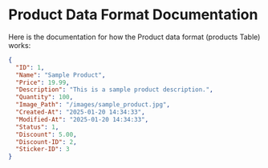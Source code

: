 # Product Data Format Documentation

Here is the documentation for how the Product data format (products Table) works:

```json
{
  "ID": 1,
  "Name": "Sample Product",
  "Price": 19.99,
  "Description": "This is a sample product description.",
  "Quantity": 100,
  "Image_Path": "/images/sample_product.jpg",
  "Created-At": "2025-01-20 14:34:33",
  "Modified-At": "2025-01-20 14:34:33",
  "Status": 1,
  "Discount": 5.00,
  "Discount-ID": 2,
  "Sticker-ID": 3
}

